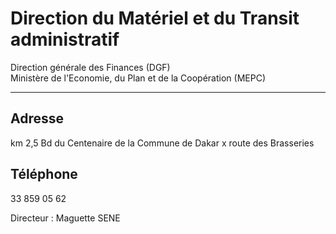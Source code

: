 # Direction du Matériel et du Transit administratif

Direction générale des Finances (DGF)  
Ministère de l'Economie, du Plan et de la Coopération (MEPC)  

-------------------------------------------------------------------------------------------------------

**Adresse**
-----------

km 2,5 Bd du Centenaire de la Commune de Dakar x route des Brasseries

**Téléphone**
-------------

33 859 05 62

Directeur : Maguette SENE